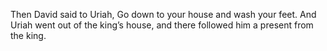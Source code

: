 Then David said to Uriah, Go down to your house and wash your feet. And Uriah went out of the king’s house, and there followed him a present from the king.
